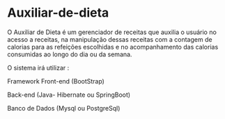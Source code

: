 # Auxiliar-de-dieta

O Auxiliar de Dieta é um gerenciador de receitas que auxilia o usuário no acesso a receitas, na manipulação dessas receitas com a contagem de calorias para as refeições escolhidas e no acompanhamento das calorias consumidas ao longo do dia ou da semana.

O sistema irá utilizar :

Framework Front-end (BootStrap)

Back-end (Java- Hibernate ou SpringBoot)

Banco de Dados (Mysql ou PostgreSql)
